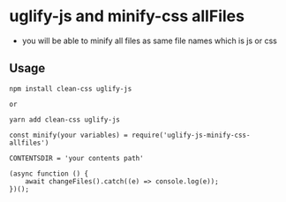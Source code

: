 # uglify-js and minify-css allFiles

-   you will be able to minify all files as same file names which is js or css

## Usage

```
npm install clean-css uglify-js

or

yarn add clean-css uglify-js

const minify(your variables) = require('uglify-js-minify-css-allfiles')

CONTENTSDIR = 'your contents path'

(async function () {
    await changeFiles().catch((e) => console.log(e));
})();
```
